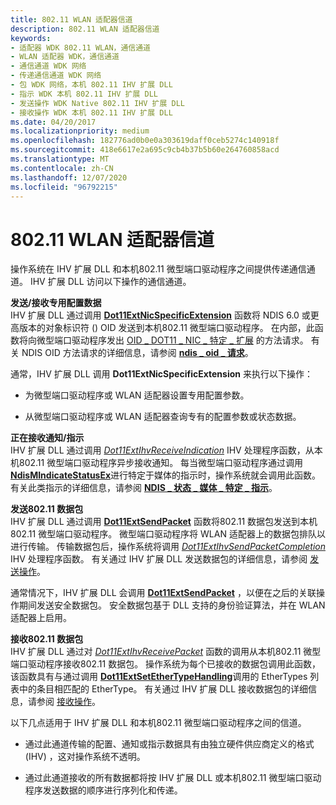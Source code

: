 ```yaml
---
title: 802.11 WLAN 适配器信道
description: 802.11 WLAN 适配器信道
keywords:
- 适配器 WDK 802.11 WLAN，通信通道
- WLAN 适配器 WDK，通信通道
- 通信通道 WDK 网络
- 传递通信通道 WDK 网络
- 包 WDK 网络，本机 802.11 IHV 扩展 DLL
- 指示 WDK 本机 802.11 IHV 扩展 DLL
- 发送操作 WDK Native 802.11 IHV 扩展 DLL
- 接收操作 WDK 本机 802.11 IHV 扩展 DLL
ms.date: 04/20/2017
ms.localizationpriority: medium
ms.openlocfilehash: 182776ad0b0e0a303619daff0ceb5274c140918f
ms.sourcegitcommit: 418e6617e2a695c9cb4b37b5b60e264760858acd
ms.translationtype: MT
ms.contentlocale: zh-CN
ms.lasthandoff: 12/07/2020
ms.locfileid: "96792215"
---
```

# <a name="80211-wlan-adapter-communication-channel"></a>802.11 WLAN 适配器信道




 

操作系统在 IHV 扩展 DLL 和本机802.11 微型端口驱动程序之间提供传递通信通道。 IHV 扩展 DLL 访问以下操作的通信通道。

<a href="" id="--------sending-receiving-proprietary-configuration-data"></a>**发送/接收专用配置数据**  
IHV 扩展 DLL 通过调用 [**Dot11ExtNicSpecificExtension**](/windows-hardware/drivers/ddi/wlanihv/nc-wlanihv-dot11ext_nic_specific_extension) 函数将 NDIS 6.0 或更高版本的对象标识符 () OID 发送到本机802.11 微型端口驱动程序。 在内部，此函数将向微型端口驱动程序发出 [OID \_ DOT11 \_ NIC \_ 特定 \_ 扩展](/previous-versions/windows/hardware/wireless/oid-dot11-nic-specific-extension) 的方法请求。 有关 NDIS OID 方法请求的详细信息，请参阅 [**ndis \_ oid \_ 请求**](/windows-hardware/drivers/ddi/ndis/ns-ndis-_ndis_oid_request)。

通常，IHV 扩展 DLL 调用 **Dot11ExtNicSpecificExtension** 来执行以下操作：

-   为微型端口驱动程序或 WLAN 适配器设置专用配置参数。

-   从微型端口驱动程序或 WLAN 适配器查询专有的配置参数或状态数据。

<a href="" id="receiving-notifications-indications"></a>**正在接收通知/指示**  
IHV 扩展 DLL 通过调用 [*Dot11ExtIhvReceiveIndication*](/windows-hardware/drivers/ddi/wlanihv/nc-wlanihv-dot11extihv_receive_indication) IHV 处理程序函数，从本机802.11 微型端口驱动程序异步接收通知。 每当微型端口驱动程序通过调用 [**NdisMIndicateStatusEx**](/windows-hardware/drivers/ddi/ndis/nf-ndis-ndismindicatestatusex)进行特定于媒体的指示时，操作系统就会调用此函数。 有关此类指示的详细信息，请参阅 [**NDIS \_ 状态 \_ 媒体 \_ 特定 \_ 指示**](./ndis-status-media-specific-indication.md)。

<a href="" id="sending-802-11-packets"></a>**发送802.11 数据包**  
IHV 扩展 DLL 通过调用 [**Dot11ExtSendPacket**](/windows-hardware/drivers/ddi/wlanihv/nc-wlanihv-dot11ext_send_packet) 函数将802.11 数据包发送到本机802.11 微型端口驱动程序。 微型端口驱动程序将 WLAN 适配器上的数据包排队以进行传输。 传输数据包后，操作系统将调用 [*Dot11ExtIhvSendPacketCompletion*](/windows-hardware/drivers/ddi/wlanihv/nc-wlanihv-dot11extihv_send_packet_completion) IHV 处理程序函数。 有关通过 IHV 扩展 DLL 发送数据包的详细信息，请参阅 [发送操作](send-operations.md)。

通常情况下，IHV 扩展 DLL 会调用 [**Dot11ExtSendPacket**](/windows-hardware/drivers/ddi/wlanihv/nc-wlanihv-dot11ext_send_packet) ，以便在之后的关联操作期间发送安全数据包。 安全数据包基于 DLL 支持的身份验证算法，并在 WLAN 适配器上启用。

<a href="" id="receiving-802-11-packets"></a>**接收802.11 数据包**  
IHV 扩展 DLL 通过对 [*Dot11ExtIhvReceivePacket*](/windows-hardware/drivers/ddi/wlanihv/nc-wlanihv-dot11extihv_receive_packet) 函数的调用从本机802.11 微型端口驱动程序接收802.11 数据包。 操作系统为每个已接收的数据包调用此函数，该函数具有与通过调用 [**Dot11ExtSetEtherTypeHandling**](/windows-hardware/drivers/ddi/wlanihv/nc-wlanihv-dot11ext_set_ethertype_handling)调用的 EtherTypes 列表中的条目相匹配的 EtherType。 有关通过 IHV 扩展 DLL 接收数据包的详细信息，请参阅 [接收操作](receive-operations.md)。

以下几点适用于 IHV 扩展 DLL 和本机802.11 微型端口驱动程序之间的信道。

-   通过此通道传输的配置、通知或指示数据具有由独立硬件供应商定义的格式 (IHV) ，这对操作系统不透明。

-   通过此通道接收的所有数据都将按 IHV 扩展 DLL 或本机802.11 微型端口驱动程序发送数据的顺序进行序列化和传递。

 

 
